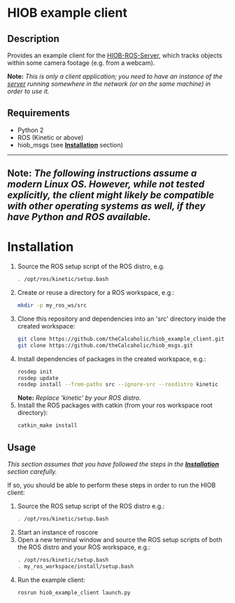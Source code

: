 # HIOB example client

## Description

Provides an example client for the [HIOB-ROS-Server](https://github.com/theCalcaholic/hiob_ros), which tracks objects
within some camera footage (e.g. from a webcam).

__Note:__ _This is only a client application; you need to have an instance of the
[server](https://github.com/theCalcaholic/hiob_ros) running somewhere in the network (or on the same machine)
in order to use it._

## Requirements
- Python 2
- ROS (Kinetic or above)
- hiob_msgs (see [**Installation**](#installation) section)


---------------------------------
__Note:__ _The following instructions assume a modern Linux OS. However, while not tested explicitly,
the client might likely be compatible with other operating systems as well, if they have Python and ROS available._
---------------------------------

# Installation

1. Source the ROS setup script of the ROS distro, e.g.
    ```sh
    . /opt/ros/kinetic/setup.bash
    ```
2. Create or reuse a directory for a ROS workspace, e.g.:
    ```sh
    mkdir -p my_ros_ws/src
    ```
3. Clone this repository and dependencies into an 'src' directory inside the created workspace:
    ```sh
    git clone https://github.com/theCalcaholic/hiob_example_client.git src/hiob_example_client
    git clone https://github.com/theCalcaholic/hiob_msgs.git           src/hiob_msgs
    ```
4. Install dependencies of packages in the created workspace, e.g.:
    ```sh
    rosdep init
    rosdep update
    rosdep install --from-paths src --ignore-src --rosdistro kinetic
    ```
    __Note:__ _Replace 'kinetic' by your ROS distro._
5. Install the ROS packages with catkin (from your ros workspace root directory):
    ```sh
    catkin_make install
    ```

## Usage

_This section assumes that you have followed the steps in the [**Installation**](#installation) section carefully._

If so, you should be able to perform these steps in order to run the HIOB client:

1. Source the ROS setup script of the ROS distro e.g.:
    ```sh
    . /opt/ros/kinetic/setup.bash
    ```
2. Start an instance of roscore
3. Open a new terminal window and source the ROS setup scripts of both the ROS distro and your ROS workspace, e.g.:
    ```sh
    . /opt/ros/kinetic/setup.bash
    . my_ros_workspace/install/setup.bash
    ```
4. Run the example client:
    ```sh
    rosrun hiob_example_client launch.py
    ```